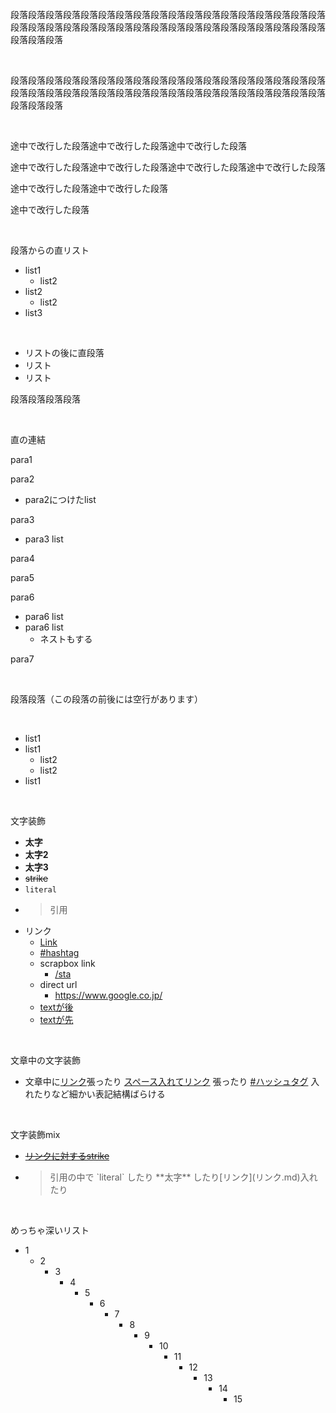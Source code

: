 段落段落段落段落段落段落段落段落段落段落段落段落段落段落段落段落段落段落段落段落段落段落段落段落段落段落段落段落段落段落段落段落段落段落段落段落段落段落段落

<br>

段落段落段落段落段落段落段落段落段落段落段落段落段落段落段落段落段落段落段落段落段落段落段落段落段落段落段落段落段落段落段落段落段落段落段落段落段落段落段落

<br>

途中で改行した段落途中で改行した段落途中で改行した段落

途中で改行した段落途中で改行した段落途中で改行した段落途中で改行した段落

途中で改行した段落途中で改行した段落

途中で改行した段落

<br>

段落からの直リスト

- list1
    - list2
- list2
    - list2
- list3

<br>

- リストの後に直段落
- リスト
- リスト

段落段落段落段落

<br>

直の連結

para1

para2

- para2につけたlist

para3

- para3 list

para4

para5

para6

- para6 list
- para6 list
    - ネストもする

para7

<br>

段落段落（この段落の前後には空行があります）

<br>

- list1
- list1
    - list2
    - list2
- list1

<br>

文字装飾

- **太字**
- **太字2**
- **太字3**
- ~~strike~~
- `literal`
- <blockquote>引用</blockquote>
- リンク
    - [Link](link.md)
    - [#hashtag](hashtag.md)
    - scrapbox link
        - [/sta](https://scrapbox.io/sta)
    - direct url
        - https://www.google.co.jp/
    - [textが後](https://scrapbox.io/sta/)
    - [textが先](https://scrapbox.io/sta/)

<br>

文章中の文字装飾

- 文章中に[リンク](リンク.md)張ったり [スペース入れてリンク](スペース入れてリンク.md) 張ったり [#ハッシュタグ](ハッシュタグ.md) 入れたりなど細かい表記結構ばらける

<br>

文字装飾mix

- ~~[リンクに対するstrike](リンクに対するstrike)~~
- <blockquote>引用の中で `literal` したり **太字** したり[リンク](リンク.md)入れたり</blockquote>

<br>

めっちゃ深いリスト

- 1
    - 2
        - 3
            - 4
                - 5
                    - 6
                        - 7
                            - 8
                                - 9
                                    - 10
                                        - 11
                                            - 12
                                                - 13
                                                    - 14
                                                        - 15
